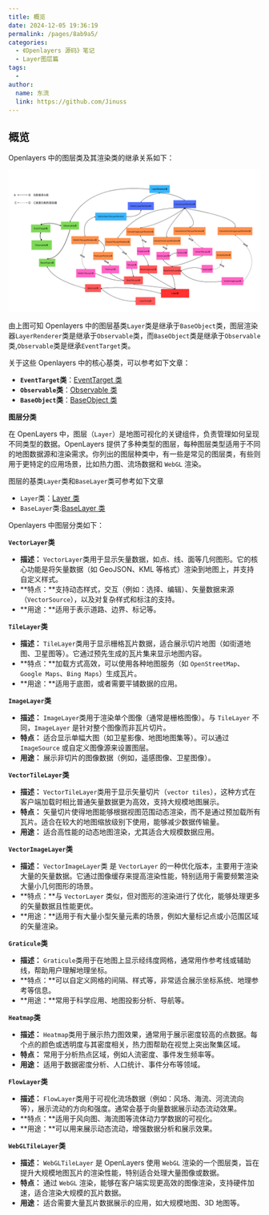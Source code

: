 ```yaml
---
title: 概览
date: 2024-12-05 19:36:19
permalink: /pages/8ab9a5/
categories:
  - 《Openlayers 源码》笔记
  - Layer图层篇
tags:
  -
author:
  name: 东流
  link: https://github.com/Jinuss
---
```


## 概览

Openlayers 中的图层类及其渲染类的继承关系如下：

<img src="../../Demo/image/Openlayers图层类继承关系.png"/>

由上图可知 Openlayers 中的图层基类`Layer`类是继承于`BaseObject`类，图层渲染器`LayerRenderer`类是继承于`Observable`类，而`BaseObject`类是继承于`Observable`类,`Observable`类是继承`EventTarget`类。

关于这些 Openlayers 中的核心基类，可以参考如下文章：

- **`EventTarget`类**：[EventTarget 类](https://jinuss.github.io/blog/pages/fa9141)
- **`Observable`类**：[Observable 类](https://jinuss.github.io/blog/pages/fc29c6/)
- **`BaseObject`类**：[BaseObject 类](https://jinuss.github.io/blog/pages/f0659f/)

**图层分类**

在 OpenLayers 中，图层（`Layer`）是地图可视化的关键组件，负责管理如何呈现不同类型的数据。OpenLayers 提供了多种类型的图层，每种图层类型适用于不同的地图数据源和渲染需求。你列出的图层种类中，有一些是常见的图层类，有些则用于更特定的应用场景，比如热力图、流场数据和 `WebGL` 渲染。

图层的基类`Layer`类和`BaseLayer`类可参考如下文章

- `Layer`类：[Layer 类](https://jinuss.github.io/blog/pages/24ac79/)
- `BaseLayer`类:[BaseLayer 类](https://jinuss.github.io/blog/pages/a8281f/)

Openlayers 中图层分类如下：

**`VectorLayer`类**

- **描述：** `VectorLayer`类用于显示矢量数据，如点、线、面等几何图形。它的核心功能是将矢量数据（如 GeoJSON、KML 等格式）渲染到地图上，并支持自定义样式。
- **特点：**支持动态样式，交互（例如：选择、编辑）、矢量数据来源（`VectorSource`），以及对复杂样式和标注的支持。
- **用途：**适用于表示道路、边界、标记等。

**`TileLayer`类**

- **描述：** `TileLayer`类用于显示栅格瓦片数据，适合展示切片地图（如街道地图、卫星图等）。它通过预先生成的瓦片集来显示地图内容。
- **特点：**加载方式高效，可以使用各种地图服务（如 `OpenStreetMap`、`Google Maps`、`Bing Maps`）生成瓦片。
- **用途：**适用于底图，或者需要平铺数据的应用。

**`ImageLayer`类**

- **描述：** `ImageLayer`类用于渲染单个图像（通常是栅格图像）。与 `TileLayer` 不同，`ImageLayer` 是针对整个图像而非瓦片切片。
- **特点：** 适合显示单幅大图（如卫星影像、地图地图集等）。可以通过 `ImageSource` 或自定义图像源来设置图层。
- **用途：** 展示非切片的图像数据（例如，遥感图像、卫星图像）。

**`VectorTileLayer`类**

- **描述：** `VectorTileLayer`类用于显示矢量切片（`vector tiles`），这种方式在客户端加载时相比普通矢量数据更为高效，支持大规模地图展示。
- **特点：** 矢量切片使得地图能够根据视图范围动态渲染，而不是通过预加载所有瓦片。适合在较大的地图缩放级别下使用，能够减少数据传输量。
- **用途：** 适合高性能的动态地图渲染，尤其适合大规模数据应用。

**`VectorImageLayer`类**

- **描述：** `VectorImageLayer`类 是 `VectorLayer` 的一种优化版本，主要用于渲染大量的矢量数据。它通过图像缓存来提高渲染性能，特别适用于需要频繁渲染大量小几何图形的场景。
- **特点：**与 `VectorLayer` 类似，但对图形的渲染进行了优化，能够处理更多的矢量数据且性能更优。
- **用途：**适用于有大量小型矢量元素的场景，例如大量标记点或小范围区域的矢量渲染。

**`Graticule`类**

- **描述：** `Graticule`类用于在地图上显示经纬度网格，通常用作参考线或辅助线，帮助用户理解地理坐标。
- **特点：**可以自定义网格的间隔、样式等，非常适合展示坐标系统、地理参考等信息。
- **用途：**常用于科学应用、地图投影分析、导航等。

**`Heatmap`类**

- **描述：** `Heatmap`类用于展示热力图效果，通常用于展示密度较高的点数据。每个点的颜色或透明度与其密度相关，热力图帮助在视觉上突出聚集区域。
- **特点：** 常用于分析热点区域，例如人流密度、事件发生频率等。
- **用途：** 适用于数据密度分析、人口统计、事件分布等领域。

**`FlowLayer`类**

- **描述：** `FlowLayer`类用于可视化流场数据（例如：风场、海流、河流流向等），展示流动的方向和强度。通常会基于向量数据展示动态流动效果。
- **特点：**适用于风向图、海流图等流体动力学数据的可视化。
- **用途：**可以用来展示动态流动，增强数据分析和展示效果。

**`WebGLTileLayer`类**

- **描述：** `WebGLTileLayer` 是 OpenLayers 使用 `WebGL` 渲染的一个图层类，旨在提升大规模地图瓦片的渲染性能，特别适合处理大量图像或数据。
- **特点：** 通过 `WebGL` 渲染，能够在客户端实现更高效的图像渲染，支持硬件加速，适合渲染大规模的瓦片数据。
- **用途：** 适合需要大量瓦片数据展示的应用，如大规模地图、3D 地图等。
